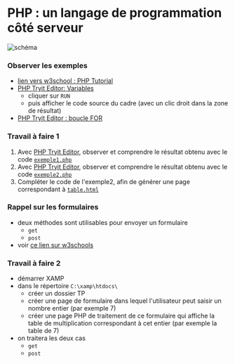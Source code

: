 # PHP : un langage de programmation côté serveur

![schéma](http://www.phpdebutant.org/system/images/intro/schema2.gif)

### Observer les exemples
* [lien vers w3school : PHP Tutorial](https://www.w3schools.com/php/default.asp)
* [PHP  Tryit Editor: Variables](https://www.w3schools.com/php/phptryit.asp?filename=tryphp_var) 
  * cliquer sur `RUN`
  * puis afficher le code source du cadre (avec un clic droit dans la zone de résultat)
* [PHP Tryit Editor : boucle FOR](https://www.w3schools.com/php/phptryit.asp?filename=tryphp_loop_for)

### Travail à faire 1
1. Avec [PHP Tryit Editor](https://www.w3schools.com/php/phptryit.asp?filename=tryphp_loop_for), observer et comprendre le résultat obtenu avec le code [`exemple1.php`](https://github.com/thfruchart/tnsi/blob/main/php/exemple1.php)
2. Avec [PHP Tryit Editor](https://www.w3schools.com/php/phptryit.asp?filename=tryphp_loop_for), observer et comprendre le résultat obtenu avec le code [`exemple2.php`](https://github.com/thfruchart/tnsi/blob/main/php/exemple2.php)
3. Compléter le code de l'exemple2, afin de générer une page correspondant à [`table.html`](https://github.com/thfruchart/tnsi/blob/main/php/table.html)

### Rappel sur les formulaires
* deux méthodes sont utilisables pour envoyer un formulaire
  * `get`
  * `post`
* voir [ce lien sur w3schools](https://www.w3schools.com/php/php_forms.asp)

### Travail à faire 2
* démarrer XAMP
* dans le répertoire `C:\xamp\htdocs\`
  * créer un dossier TP
  * créer une page de formulaire dans lequel l'utilisateur peut saisir un nombre entier (par exemple 7)
  * créer une page PHP de traitement de ce formulaire qui affiche la table de multiplication correspondant à cet entier (par exemple la table de 7) 
* on traitera les deux cas
  * `get`
  * `post`
